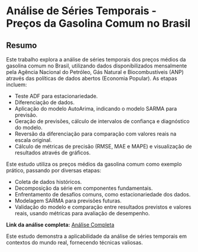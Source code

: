 # Análise de Séries Temporais - Preços da Gasolina Comum no Brasil

## Resumo

Este trabalho explora a análise de séries temporais dos preços médios da gasolina comum no Brasil, utilizando dados disponibilizados mensalmente pela Agência Nacional do Petróleo, Gás Natural e Biocombustíveis (ANP) através das políticas de dados abertos (Economia Popular). As etapas incluem:

- Teste ADF para estacionariedade.
- Diferenciação de dados.
- Aplicação do modelo AutoArima, indicando o modelo SARMA para previsão.
- Geração de previsões, cálculo de intervalos de confiança e diagnóstico do modelo.
- Reversão da diferenciação para comparação com valores reais na escala original.
- Cálculo de métricas de precisão (RMSE, MAE e MAPE) e visualização de resultados através de gráficos.

Este estudo utiliza os preços médios da gasolina comum como exemplo prático, passando por diversas etapas:

- Coleta de dados históricos.
- Decomposição da série em componentes fundamentais.
- Enfrentamento de desafios comuns, como estacionariedade dos dados.
- Modelagem SARMA para previsões futuras.
- Validação do modelo e comparação entre resultados previstos e valores reais, usando métricas para avaliação de desempenho.

**Link  da análise completa:** [Análise Completa](https://rpubs.com/newstatistic/1123621)

Este estudo demonstra a aplicabilidade da análise de séries temporais em contextos do mundo real, fornecendo técnicas valiosas.
